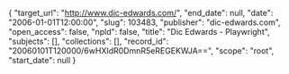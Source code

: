 {
  "target_url": "http://www.dic-edwards.com/", 
  "end_date": null, 
  "date": "2006-01-01T12:00:00", 
  "slug": 103483, 
  "publisher": "dic-edwards.com", 
  "open_access": false, 
  "npld": false, 
  "title": "Dic Edwards - Playwright", 
  "subjects": [], 
  "collections": [], 
  "record_id": "20060101T120000/6wHXIdR0DmnR5eREGEKWJA==", 
  "scope": "root", 
  "start_date": null
}

